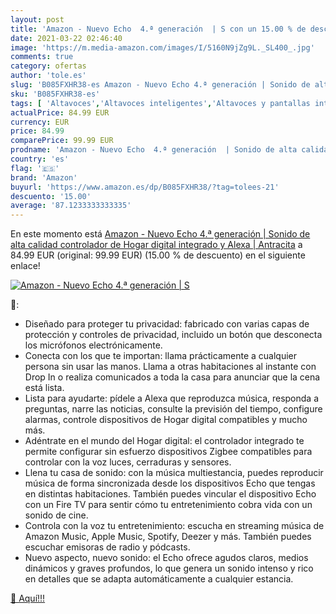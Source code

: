 ```yaml
---
layout: post
title: 'Amazon - Nuevo Echo  4.ª generación  | S con un 15.00 % de descuento'
date: 2021-03-22 02:46:40
image: 'https://m.media-amazon.com/images/I/5160N9jZg9L._SL400_.jpg'
comments: true
category: ofertas
author: 'tole.es'
slug: 'B085FXHR38-es Amazon - Nuevo Echo 4.ª generación | Sonido de alta...'
sku: 'B085FXHR38-es'
tags: [ 'Altavoces','Altavoces inteligentes','Altavoces y pantallas inteligentes Echo','Dispositivos Amazon','Dispositivos Amazon y Accesorios','Electrónica','Equipos de audio y Hi-Fi','alexa','amazon', ]
actualPrice: 84.99 EUR
currency: EUR
price: 84.99
comparePrice: 99.99 EUR
prodname: 'Amazon - Nuevo Echo  4.ª generación  | Sonido de alta calidad  controlador de Hogar digital integrado y Alexa | Antracita'
country: 'es'
flag: '🇪🇸'
brand: 'Amazon'
buyurl: 'https://www.amazon.es/dp/B085FXHR38/?tag=tolees-21'
descuento: '15.00'
average: '87.1233333333335'
---
```


En este momento está [Amazon - Nuevo Echo  4.ª generación  | Sonido de alta calidad  controlador de Hogar digital integrado y Alexa | Antracita](https://www.amazon.es/dp/B085FXHR38/?tag=tolees-21) a 84.99 EUR (original: 99.99 EUR) (15.00 %  de descuento) en el siguiente enlace!

[![Amazon - Nuevo Echo  4.ª generación  | S](https://m.media-amazon.com/images/I/5160N9jZg9L._SL400_.jpg)](https://www.amazon.es/dp/B085FXHR38/?tag=tolees-21)

🔎:

- Diseñado para proteger tu privacidad: fabricado con varias capas de protección y controles de privacidad, incluido un botón que desconecta los micrófonos electrónicamente.
- Conecta con los que te importan: llama prácticamente a cualquier persona sin usar las manos. Llama a otras habitaciones al instante con Drop In o realiza comunicados a toda la casa para anunciar que la cena está lista.
- Lista para ayudarte: pídele a Alexa que reproduzca música, responda a preguntas, narre las noticias, consulte la previsión del tiempo, configure alarmas, controle dispositivos de Hogar digital compatibles y mucho más.
- Adéntrate en el mundo del Hogar digital: el controlador integrado te permite configurar sin esfuerzo dispositivos Zigbee compatibles para controlar con la voz luces, cerraduras y sensores.
- Llena tu casa de sonido: con la música multiestancia, puedes reproducir música de forma sincronizada desde los dispositivos Echo que tengas en distintas habitaciones. También puedes vincular el dispositivo Echo con un Fire TV para sentir cómo tu entretenimiento cobra vida con un sonido de cine.
- Controla con la voz tu entretenimiento: escucha en streaming música de Amazon Music, Apple Music, Spotify, Deezer y más. También puedes escuchar emisoras de radio y pódcasts.
- Nuevo aspecto, nuevo sonido: el Echo ofrece agudos claros, medios dinámicos y graves profundos, lo que genera un sonido intenso y rico en detalles que se adapta automáticamente a cualquier estancia.

[🛒 Aquí!!!](https://www.amazon.es/dp/B085FXHR38/?tag=tolees-21)
